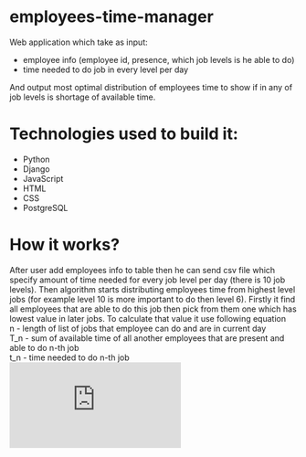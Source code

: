 # employees-time-manager
Web application which take as input:
- employee info (employee id, presence, which job levels is he able to do)
- time needed to do job in every level per day

And output most optimal distribution of employees time to show if in any of
job levels is shortage of available time.

# Technologies used to build it:
- Python
- Django
- JavaScript
- HTML
- CSS
- PostgreSQL

# How it works?
After user add employees info to table then he can send csv file which specify 
amount of time needed for every job level per day (there is 10 job levels).
Then algorithm starts distributing employees time from highest level jobs
(for example level 10 is more important to do then level 6). Firstly it find 
all employees that are able to do this job then pick from them one which has 
lowest value in later jobs. To calculate that value it use following equation  
n - length of list of jobs that employee can do and are in current day  
T_n - sum of available time of all another employees that are present and able to do n-th job  
t_n - time needed to do n-th job  
![equation](http://www.sciweavers.org/tex2img.php?eq=%5Csum_%7Bk%3D0%7D%5E%7Bn%7D%5Cfrac%7Bt_n%7D%7BT_n%7D%20&bc=White&fc=Black&im=jpg&fs=12&ff=arev&edit=0)

